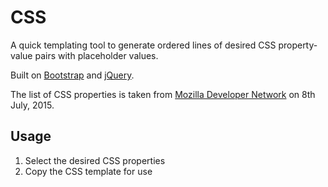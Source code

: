 CSS
===

A quick templating tool to generate ordered lines of desired CSS property-value pairs with placeholder values.

Built on [Bootstrap](http://getbootstrap.com/) and [jQuery](https://jquery.com/).

The list of CSS properties is taken from [Mozilla Developer Network](https://developer.mozilla.org/en-US/docs/Web/CSS/Reference) on 8th July, 2015.

Usage
-----
1. Select the desired CSS properties
2. Copy the CSS template for use